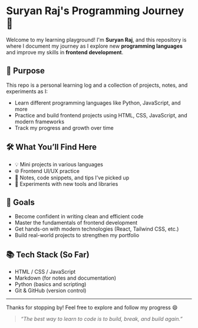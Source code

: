 # Suryan Raj's Programming Journey 🚀

Welcome to my learning playground! I'm **Suryan Raj**, and this repository is where I document my journey as I explore new **programming languages** and improve my skills in **frontend development**.

## 📌 Purpose

This repo is a personal learning log and a collection of projects, notes, and experiments as I:
- Learn different programming languages like Python, JavaScript, and more
- Practice and build frontend projects using HTML, CSS, JavaScript, and modern frameworks
- Track my progress and growth over time

## 🛠️ What You’ll Find Here

- 💡 Mini projects in various languages
- 🌐 Frontend UI/UX practice
- 📒 Notes, code snippets, and tips I’ve picked up
- 🔧 Experiments with new tools and libraries

## 🎯 Goals

- Become confident in writing clean and efficient code
- Master the fundamentals of frontend development
- Get hands-on with modern technologies (React, Tailwind CSS, etc.)
- Build real-world projects to strengthen my portfolio

## 📚 Tech Stack (So Far)

- HTML / CSS / JavaScript
- Markdown (for notes and documentation)
- Python (basics and scripting)
- Git & GitHub (version control)

---

Thanks for stopping by! Feel free to explore and follow my progress 😄

> *“The best way to learn to code is to build, break, and build again.”*
